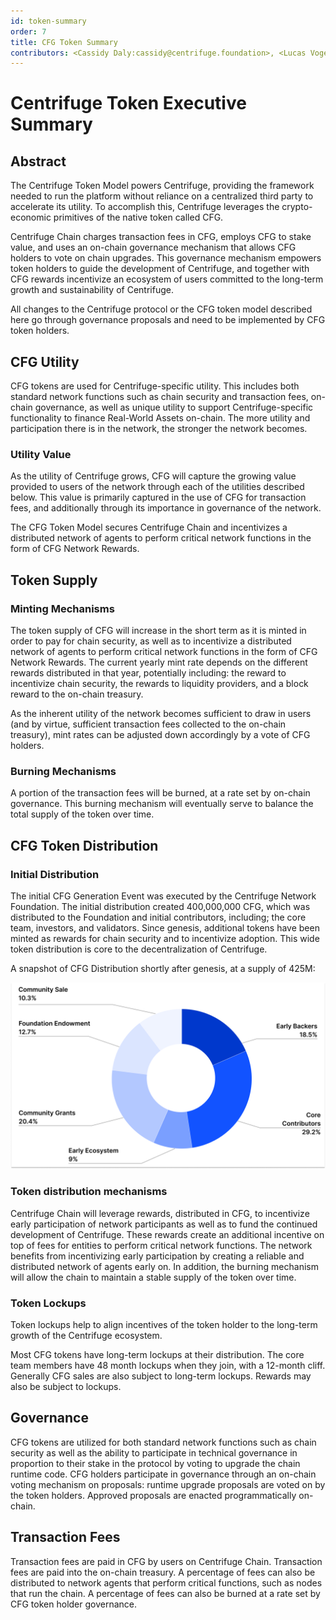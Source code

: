 ```yaml
---
id: token-summary
order: 7
title: CFG Token Summary
contributors: <Cassidy Daly:cassidy@centrifuge.foundation>, <Lucas Vogelsang:lucas@centrifuge.foundation>
---
```


# Centrifuge Token Executive Summary 

## Abstract
The Centrifuge Token Model powers Centrifuge, providing the framework needed to run the platform without reliance on a centralized third party to accelerate its utility. To accomplish this, Centrifuge leverages the crypto-economic primitives of the native token called CFG. 

Centrifuge Chain charges transaction fees in CFG, employs CFG to stake value, and uses an on-chain governance mechanism that allows CFG holders to vote on chain upgrades. This governance mechanism empowers token holders to guide the development of Centrifuge, and together with CFG rewards incentivize an ecosystem of users committed to the long-term growth and sustainability of Centrifuge. 

All changes to the Centrifuge protocol or the CFG token model described here go through governance proposals and need to be implemented by CFG token holders.


## CFG Utility
CFG tokens are used for Centrifuge-specific utility. This includes both standard network functions such as chain security and transaction fees, on-chain governance, as well as unique utility to support Centrifuge-specific functionality to finance Real-World Assets on-chain. The more utility and participation there is in the network, the stronger the network becomes.

### Utility Value
As the utility of Centrifuge grows, CFG will capture the growing value provided to users of the network through each of the utilities described below. This value is primarily captured in the use of CFG for transaction fees, and additionally through its importance in governance of the network. 

The CFG Token Model secures Centrifuge Chain and incentivizes a distributed network of agents to perform critical network functions in the form of CFG Network Rewards.

## Token Supply 

### Minting Mechanisms

The token supply of CFG will increase in the short term as it is minted in order to pay for chain security, as well as to incentivize a distributed network of agents to perform critical network functions in the form of CFG Network Rewards. The current yearly mint rate depends on the different rewards distributed in that year, potentially including: the reward to incentivize chain security, the rewards to liquidity providers, and a block reward to the on-chain treasury.

As the inherent utility of the network becomes sufficient to draw in users (and by virtue, sufficient transaction fees collected to the on-chain treasury), mint rates can be adjusted down accordingly by a vote of CFG holders.

### Burning Mechanisms
A portion of the transaction fees will be burned, at a rate set by on-chain governance. This burning mechanism will eventually serve to balance the total supply of the token over time.

## CFG Token Distribution

### Initial Distribution
The initial CFG Generation Event was executed by the Centrifuge Network Foundation. The initial distribution created 400,000,000 CFG, which was distributed to the Foundation and initial contributors, including; the core team, investors, and validators. Since genesis, additional tokens have been minted as rewards for chain security and to incentivize adoption. This wide token distribution is core to the decentralization of Centrifuge.

A snapshot of CFG Distribution shortly after genesis, at a supply of 425M:

![](./images/token_distribution.png#width=60%)

### Token distribution mechanisms
Centrifuge Chain will leverage rewards, distributed in CFG, to incentivize early participation of network participants as well as to fund the continued development of Centrifuge. These rewards create an additional incentive on top of fees for entities to perform critical network functions. The network benefits from incentivizing early participation by creating a reliable and distributed network of agents early on. In addition, the burning mechanism will allow the chain to maintain a stable supply of the token over time. 

### Token Lockups
Token lockups help to align incentives of the token holder to the long-term growth of the Centrifuge ecosystem.

Most CFG tokens have long-term lockups at their distribution. The core team members have 48 month lockups when they join, with a 12-month cliff. Generally CFG sales are also subject to long-term lockups. Rewards may also be subject to lockups.

## Governance
CFG tokens are utilized for both standard network functions such as chain security as well as the ability to participate in technical governance in proportion to their stake in the protocol by voting to upgrade the chain runtime code. CFG holders participate in governance through an on-chain voting mechanism on proposals: runtime upgrade proposals are voted on by the token holders. Approved proposals are enacted programmatically on-chain.

## Transaction Fees
Transaction fees are paid in CFG by users on Centrifuge Chain. Transaction fees are paid into the on-chain treasury. A percentage of fees can also be distributed to network agents that perform critical functions, such as nodes that run the chain. A percentage of fees can also be burned at a rate set by CFG token holder governance.
